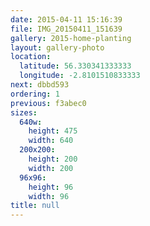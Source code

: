 ```yaml
---
date: 2015-04-11 15:16:39
file: IMG_20150411_151639
gallery: 2015-home-planting
layout: gallery-photo
location:
  latitude: 56.330341333333
  longitude: -2.8101510833333
next: dbbd593
ordering: 1
previous: f3abec0
sizes:
  640w:
    height: 475
    width: 640
  200x200:
    height: 200
    width: 200
  96x96:
    height: 96
    width: 96
title: null
---
```

